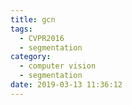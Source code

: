 ```yaml
---
title: gcn
tags:
  - CVPR2016
  - segmentation
category:
  - computer vision
  - segmentation
date: 2019-03-13 11:36:12
---
```

